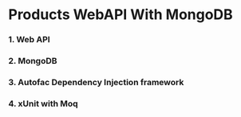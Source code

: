 # Products WebAPI With MongoDB

### 1. Web API
### 2. MongoDB
### 3. Autofac Dependency Injection framework 
### 4. xUnit with Moq
